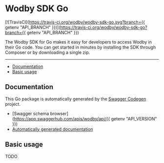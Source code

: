<!-- 
 
 !!! DO NOT EDIT THIS FILE !!! 
 
 Edit a template instead "tpl/readme.tpl.md".
 
 Automatically generated at {{ datetime }}.
 
-->
# Wodby SDK Go

[![TravisCI](https://travis-ci.org/wodby/wodby-sdk-go.svg?branch={{ getenv "API_BRANCH" }})](https://travis-ci.org/wodby/wodby-sdk-go?branch={{ getenv "API_BRANCH" }})

The Wodby SDK for Go makes it easy for developers to access Wodby in their Go code. You can get started in minutes by installing the SDK through Composer or by downloading a single zip. 

---

* [Documentation](#documentation)
* [Basic usage](#basic-usage)

## Documentation

This Go package is automatically generated by the [Swagger Codegen](https://github.com/swagger-api/swagger-codegen) project.

* [Swagger schema browser](https://app.swaggerhub.com/apis/wodby/api/{{ getenv "API_VERSION" }})
* [Automatically generated documentation](pkg/README.md)

## Basic usage

TODO
